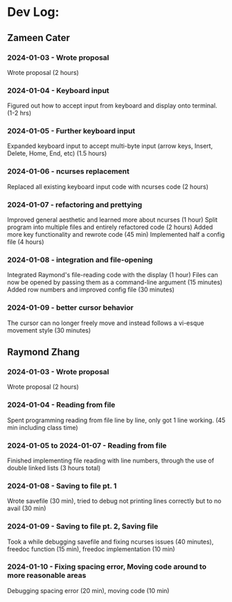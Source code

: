 # Dev Log:

## Zameen Cater

### 2024-01-03 - Wrote proposal
Wrote proposal (2 hours)

### 2024-01-04 - Keyboard input
Figured out how to accept input from keyboard and display onto terminal. (1-2 hrs)

### 2024-01-05 - Further keyboard input
Expanded keyboard input to accept multi-byte input (arrow keys, Insert, Delete, Home, End, etc) (1.5 hours)

### 2024-01-06 - ncurses replacement
Replaced all existing keyboard input code with ncurses code (2 hours)

### 2024-01-07 - refactoring and prettying
Improved general aesthetic and learned more about ncurses (1 hour)
Split program into multiple files and entirely refactored code (2 hours)
Added more key functionality and rewrote code (45 min)
Implemented half a config file (4 hours)

### 2024-01-08 - integration and file-opening
Integrated Raymond's file-reading code with the display (1 hour)
Files can now be opened by passing them as a command-line argument (15 minutes)
Added row numbers and improved config file (30 minutes)

### 2024-01-09 - better cursor behavior
The cursor can no longer freely move and instead follows a vi-esque movement style (30 minutes)

## Raymond Zhang

### 2024-01-03 - Wrote proposal
Wrote proposal (2 hours)

### 2024-01-04 - Reading from file
Spent programming reading from file line by line, only got 1 line working. (45 min including class time)

### 2024-01-05 to 2024-01-07 - Reading from file
Finished implementing file reading with line numbers, through the use of double linked lists (3 hours total)

### 2024-01-08 - Saving to file pt. 1
Wrote savefile (30 min), tried to debug not printing lines correctly but to no avail (30 min)

### 2024-01-09 - Saving to file pt. 2, Saving file
Took a while debugging savefile and fixing ncurses issues (40 minutes), freedoc function (15 min), freedoc implementation (10 min)

### 2024-01-10 - Fixing spacing error, Moving code around to more reasonable areas
Debugging spacing error (20 min), moving code (10 min)
